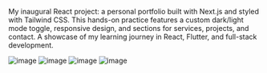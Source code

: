 My inaugural React project: a personal portfolio built with Next.js and styled with Tailwind CSS. This hands-on practice features a custom dark/light mode toggle, responsive design, and sections for services, projects, and contact. A showcase of my learning journey in React, Flutter, and full-stack development.

![image](https://github.com/user-attachments/assets/d0658f94-f37a-47a0-9a70-f104fbfa1b8a)
![image](https://github.com/user-attachments/assets/0eb1c01d-0920-4771-8ddc-24e9621a0a19)
![image](https://github.com/user-attachments/assets/ec571818-f715-4cc8-9229-7be95d242983)
![image](https://github.com/user-attachments/assets/315254c4-5004-40a7-b48c-07f00cb2d136)



